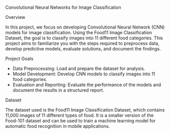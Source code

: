 Convolutional Neural Networks for Image Classification

Overview

In this project, we focus on developing Convolutional Neural Network (CNN) models for image classification. Using the Food11 Image Classification Dataset, the goal is to classify images into 11 different food categories. This project aims to familiarize you with the steps required to preprocess data, develop predictive models, evaluate solutions, and document the findings.

Project Goals

- Data Preprocessing: Load and prepare the dataset for analysis.
- Model Development: Develop CNN models to classify images into 11 food categories.
- Evaluation and Reporting: Evaluate the performance of the models and document the results in a structured report.

Dataset

The dataset used is the Food11 Image Classification Dataset, which contains 11,000 images of 11 different types of food. It is a smaller version of the Food-101 dataset and can be used to train a machine learning model for automatic food recognition in mobile applications.
